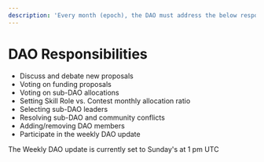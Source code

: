 ```yaml
---
description: 'Every month (epoch), the DAO must address the below responsibilities'
---
```


# DAO Responsibilities

* Discuss and debate new proposals
* Voting on funding proposals
* Voting on sub-DAO allocations
* Setting Skill Role vs. Contest monthly allocation ratio
* Selecting sub-DAO leaders
* Resolving sub-DAO and community conflicts
* Adding/removing DAO members
* Participate in the weekly DAO update 

The Weekly DAO update is currently set to Sunday's at 1 pm UTC



